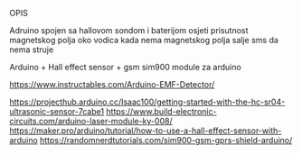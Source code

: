 OPIS

Adruino spojen sa hallovom sondom i baterijom
osjeti prisutnost magnetskog polja oko vodica
kada nema magnetskog polja salje sms da nema struje




Arduino + Hall effect sensor + gsm sim900 module za arduino




















https://www.instructables.com/Arduino-EMF-Detector/






https://projecthub.arduino.cc/Isaac100/getting-started-with-the-hc-sr04-ultrasonic-sensor-7cabe1
https://www.build-electronic-circuits.com/arduino-laser-module-ky-008/ 
https://maker.pro/arduino/tutorial/how-to-use-a-hall-effect-sensor-with-arduino
https://randomnerdtutorials.com/sim900-gsm-gprs-shield-arduino/






















